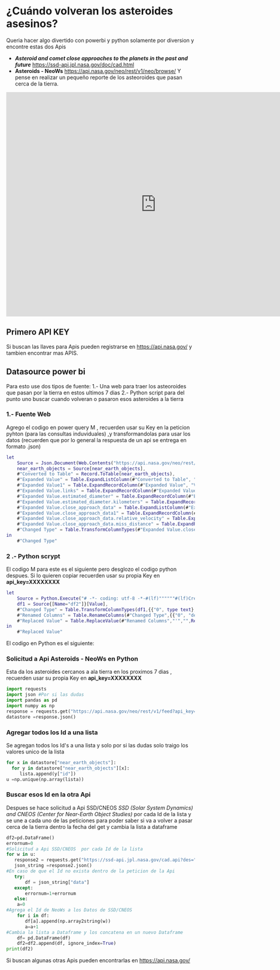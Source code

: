 
# ¿Cuándo volveran los asteroides asesinos?

Queria hacer algo divertido con powerbi y python solamente por diversion y encontre estas dos Apis
- ***Asteroid and comet close approaches to the planets in the past and future*** https://ssd-api.jpl.nasa.gov/doc/cad.html
- **Asteroids - NeoWs**   https://api.nasa.gov/neo/rest/v1/neo/browse/
Y pense en realizar un pequeño reporte de los asteoroides que pasan cerca de la tierra.

<html>
<iframe width="800" height="600" src="https://app.powerbi.com/view?r=eyJrIjoiMWU5NmU1MDctZGY4NC00NTQyLTgzZTctMzc0MGQ0NjBhODI0IiwidCI6ImE1YmRlMjRmLTdlODgtNGE0ZC04ZTg4LWY3YTFmYWY5ZGE5NCIsImMiOjR9" frameborder="0" allowFullScreen="true"></iframe>
</html>

## Primero API KEY
Si buscan las llaves para Apis pueden registrarse en https://api.nasa.gov/ y tambien encontrar mas APIS.

## Datasource power bi
Para esto use dos tipos de fuente: 
1.- Una web para traer los asteoroides que pasan por la tierra en estos ultimos 7 dias
2.- Python script para del punto uno buscar cuando volveran o pasaron esos asteroides a la tierra

### 1.- Fuente Web
Agrego el codigo en power query M , recuerden usar su Key en la peticion pyhton (para las consultas induviduales) ,y transformandolas 
para usar los datos (recuerden que por lo general la respuesta de un api se entrega en formato .json)

```M
let
    Source = Json.Document(Web.Contents("https://api.nasa.gov/neo/rest/v1/feed?api_key=XXXXXXXXXX")),
    near_earth_objects = Source[near_earth_objects],
    #"Converted to Table" = Record.ToTable(near_earth_objects),
    #"Expanded Value" = Table.ExpandListColumn(#"Converted to Table", "Value"),
    #"Expanded Value1" = Table.ExpandRecordColumn(#"Expanded Value", "Value", {"links", "id", "neo_reference_id", "name", "nasa_jpl_url", "absolute_magnitude_h", "estimated_diameter", "is_potentially_hazardous_asteroid", "close_approach_data", "is_sentry_object"}, {"Value.links", "Value.id", "Value.neo_reference_id", "Value.name", "Value.nasa_jpl_url", "Value.absolute_magnitude_h", "Value.estimated_diameter", "Value.is_potentially_hazardous_asteroid", "Value.close_approach_data", "Value.is_sentry_object"}),
    #"Expanded Value.links" = Table.ExpandRecordColumn(#"Expanded Value1", "Value.links", {"self"}, {"Value.links.self"}),
    #"Expanded Value.estimated_diameter" = Table.ExpandRecordColumn(#"Expanded Value.links", "Value.estimated_diameter", {"kilometers"}, {"Value.estimated_diameter.kilometers"}),
    #"Expanded Value.estimated_diameter.kilometers" = Table.ExpandRecordColumn(#"Expanded Value.estimated_diameter", "Value.estimated_diameter.kilometers", {"estimated_diameter_min", "estimated_diameter_max"}, {"Value.estimated_diameter.kilometers.estimated_diameter_min", "Value.estimated_diameter.kilometers.estimated_diameter_max"}),
    #"Expanded Value.close_approach_data" = Table.ExpandListColumn(#"Expanded Value.estimated_diameter.kilometers", "Value.close_approach_data"),
    #"Expanded Value.close_approach_data1" = Table.ExpandRecordColumn(#"Expanded Value.close_approach_data", "Value.close_approach_data", {"close_approach_date", "close_approach_date_full", "epoch_date_close_approach", "relative_velocity", "miss_distance", "orbiting_body"}, {"Value.close_approach_data.close_approach_date", "Value.close_approach_data.close_approach_date_full", "Value.close_approach_data.epoch_date_close_approach", "Value.close_approach_data.relative_velocity", "Value.close_approach_data.miss_distance", "Value.close_approach_data.orbiting_body"}),
    #"Expanded Value.close_approach_data.relative_velocity" = Table.ExpandRecordColumn(#"Expanded Value.close_approach_data1", "Value.close_approach_data.relative_velocity", {"kilometers_per_hour"}, {"Value.close_approach_data.relative_velocity.kilometers_per_hour"}),
    #"Expanded Value.close_approach_data.miss_distance" = Table.ExpandRecordColumn(#"Expanded Value.close_approach_data.relative_velocity", "Value.close_approach_data.miss_distance", {"kilometers"}, {"Value.close_approach_data.miss_distance.kilometers"}),
    #"Changed Type" = Table.TransformColumnTypes(#"Expanded Value.close_approach_data.miss_distance",{{"Value.absolute_magnitude_h", type number}, {"Value.estimated_diameter.kilometers.estimated_diameter_max", type number}, {"Value.is_potentially_hazardous_asteroid", type logical}, {"Value.close_approach_data.relative_velocity.kilometers_per_hour", type number}, {"Value.close_approach_data.miss_distance.kilometers", type number}, {"Value.is_sentry_object", type logical}, {"Value.estimated_diameter.kilometers.estimated_diameter_min", type number}, {"Value.close_approach_data.epoch_date_close_approach", type number}})
in
    #"Changed Type"
```
### 2 .- Python scrypt 
El codigo M para este es el siguiente pero desglozo el codigo python despues.
Si lo quieren copiar recuerden usar su propia Key en **api_key=XXXXXXXX**

```M
let
    Source = Python.Execute("# -*- coding: utf-8 -*-#(lf)""""""#(lf)Created on Sat Nov  9 23:17:16 2019#(lf)#(lf)@author: jjdiaz#(lf)""""""#(lf)#(lf)#(lf)import requests#(lf)import json#(lf)import pandas as pd#(lf)import numpy as np#(lf)response = requests.get(""https://api.nasa.gov/neo/rest/v1/feed?api_key=XXXXXX"")#(lf)datastore =response.json()#(lf)#(lf)lista = []#(lf)for x in datastore[""near_earth_objects""]:#(lf)  #print(datastore[""near_earth_objects""][x]) #(lf)  for y in datastore[""near_earth_objects""][x]:#(lf)     lista.append(y[""id""])#(lf)      #(lf)u =np.unique(np.array(lista))#(lf)df2=pd.DataFrame()#(lf)#(lf)errornum=0#(lf)for w in u:#(lf)  # print( w)#(lf)   response2 = requests.get(""https://ssd-api.jpl.nasa.gov/cad.api?des=""+w+""&date-min=1900-01-01&date-max=2100-01-01&dist-max=0.2"")#(lf)   json_string =response2.json()#(lf)   #print(json_string[""data""])#(lf)   try:#(lf)       df = json_string[""data""]#(lf)   except:#(lf)       errornum=1+errornum#(lf)   else:#(lf)    a=0    #(lf)    for i in df:#(lf)       #(lf)       df[a].append(np.array2string(w))#(lf)       a=a+1#(lf)       #(lf)    df= pd.DataFrame(df)#(lf)    df2=df2.append(df, ignore_index=True)#(lf)print(df2)#(lf)      #(lf)#(lf)   #(lf)      "),
    df1 = Source{[Name="df2"]}[Value],
    #"Changed Type" = Table.TransformColumnTypes(df1,{{"0", type text}, {"1", Int64.Type}, {"2", type number}, {"3", type datetime}, {"4", type number}, {"5", type number}, {"6", type number}, {"7", type number}, {"8", type number}, {"9", type text}, {"10", type number}, {"11", type text}}),
    #"Renamed Columns" = Table.RenameColumns(#"Changed Type",{{"0", "des"}, {"1", "Orbit Id"}, {"2", "jd"}, {"3", "time of close-approeach"}, {"4", "dist"}, {"5", "dist_min"}, {"6", "dist_max"}, {"7", "v_rel"}, {"8", "v_inf"}, {"9", "T-sigma-f"}, {"10", "h"}, {"11", "ID"}}),
    #"Replaced Value" = Table.ReplaceValue(#"Renamed Columns","'","",Replacer.ReplaceText,{"ID"})
in
    #"Replaced Value"
```

El codigo en Python es el siguiente:

### Solicitud a Api **Asteroids - NeoWs**  en Python
Esta da los asteroides cercanos a ala tierra en los proximos 7 dias , recuerden usar su propia Key en **api_key=XXXXXXXX**


```python
import requests
import json #Por si las dudas
import pandas as pd
import numpy as np
response = requests.get("https://api.nasa.gov/neo/rest/v1/feed?api_key=XXXXXXXX")
datastore =response.json()
```
### Agregar todos los Id a una lista 
Se agregan todos los Id's a una lista y solo por si las dudas  solo traigo los valores unico de la lista

```python
for x in datastore["near_earth_objects"]:
  for y in datastore["near_earth_objects"][x]:
     lista.append(y["id"])
u =np.unique(np.array(lista))
```

### Buscar esos Id en la otra Api

Despues se hace solicitud a Api SSD/CNEOS   _SSD (Solar System Dynamics) and CNEOS (Center for Near-Earth Object Studies)_ por cada Id de la lista y se une a cada uno de las peticiones para poder saber si va a volver a pasar cerca de la tierra dentro la fecha del get
y cambia la lista a dataframe

```python
df2=pd.DataFrame()
errornum=0
#Solicitud a Api SSD/CNEOS  por cada Id de la lista 
for w in u:
   response2 = requests.get("https://ssd-api.jpl.nasa.gov/cad.api?des="+w+"&date-min=1900-01-01&date-max=2100-01-01&dist-max=0.2")
   json_string =response2.json()
#En caso de que el Id no exista dentro de la peticion de la Api   
   try:
       df = json_string["data"]
   except:
       errornum=1+errornum
   else:
    a=0
#Agrega el Id de NeoWs a los Datos de SSD/CNEOS    
    for i in df:
       df[a].append(np.array2string(w))
       a=a+1
#Cambia la lista a Dataframe y los concatena en un nuevo Dataframe       
    df= pd.DataFrame(df)
    df2=df2.append(df, ignore_index=True)
print(df2)
```     



Si buscan algunas otras Apis pueden encontrarlas en
https://api.nasa.gov/


